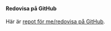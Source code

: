 #### Redovisa på GitHub

Här är [repot för me/redovisa på GitHub](https://github.com/abberadhi/ramverk1).
